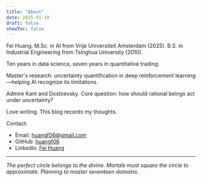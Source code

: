 ```yaml
---
title: "About"
date: 2025-01-18
draft: false
showToc: false
---
```


Fei Huang. M.Sc. in AI from Vrije Universiteit Amsterdam (2025). B.S. in Industrial Engineering from Tsinghua University (2010).

Ten years in data science, seven years in quantitative trading.

Master's research: uncertainty quantification in deep reinforcement learning—helping AI recognize its limitations.

Admire Kant and Dostoevsky. Core question: how should rational beings act under uncertainty?

Love writing. This blog records my thoughts.

Contact:
- Email: huangf06@gmail.com
- GitHub: [huangf06](https://github.com/huangf06)
- LinkedIn: [Fei Huang](https://www.linkedin.com/in/huangf06/)

---

*The perfect circle belongs to the divine. Mortals must square the circle to approximate. Planning to master seventeen domains.*